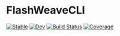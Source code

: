 # FlashWeaveCLI

[![Stable](https://img.shields.io/badge/docs-stable-blue.svg)](https://banhbio.github.io/FlashWeaveCLI.jl/stable)
[![Dev](https://img.shields.io/badge/docs-dev-blue.svg)](https://banhbio.github.io/FlashWeaveCLI.jl/dev)
[![Build Status](https://github.com/banhbio/FlashWeaveCLI.jl/workflows/CI/badge.svg)](https://github.com/banhbio/FlashWeaveCLI.jl/actions)
[![Coverage](https://codecov.io/gh/banhbio/FlashWeaveCLI.jl/branch/master/graph/badge.svg)](https://codecov.io/gh/banhbio/FlashWeaveCLI.jl)
